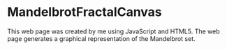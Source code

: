 # MandelbrotFractalCanvas
This web page was created by me using JavaScript and HTML5. The web page generates a graphical representation of the Mandelbrot set. 
